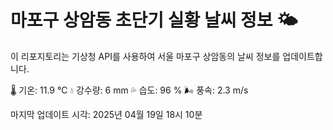 
# 마포구 상암동 초단기 실황 날씨 정보 🌤️

이 리포지토리는 기상청 API를 사용하여 서울 마포구 상암동의 날씨 정보를 업데이트합니다. 

🌡️ 기온: 11.9 ℃
💧 강수량: 6 mm
💦 습도: 96 %
🌬️ 풍속: 2.3 m/s

마지막 업데이트 시각: 2025년 04월 19일 18시 10분    

